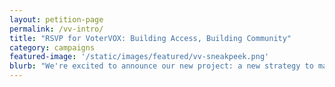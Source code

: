 ```yaml
---
layout: petition-page
permalink: /vv-intro/
title: "RSVP for VoterVOX: Building Access, Building Community"
category: campaigns
featured-image: '/static/images/featured/vv-sneakpeek.png'
blurb: "We're excited to announce our new project: a new strategy to make democracy available in every language."
---
```

<script>
	$(document).ready(function() {
		$('#can-petition-area-rsvp-for-votervox-building-access-building-community').on('can_embed_loaded', function() {
			document.getElementsByName("commit")[0].value = "RSVP Now";
			document.getElementById("form-comments").style.display = "none";
			$(".action_sidebar h4").text("RSVP for This Event");
			var str = document.getElementsByClassName("action_status_running_total")[0].innerHTML;
			var txt = str.replace("Signatures Collected", "RSVPs");
			document.getElementsByClassName("action_status_running_total")[0].innerHTML = txt;
		});
	});
</script>
<link href='https://actionnetwork.org/css/style-embed-whitelabel.css' rel='stylesheet' type='text/css' />
<script>window.yepnope || document.write('<script src="https://actionnetwork.org/includes/js/yepnope154-min.js"><\/script>');</script>
<script src='https://actionnetwork.org/widgets/v2/petition/rsvp-for-votervox-building-access-building-community?format=js&source=widget&style=full'></script>
<div id='can-petition-area-rsvp-for-votervox-building-access-building-community' style='width: 100%'><!-- this div is the target for our HTML insertion --></div>
<style>